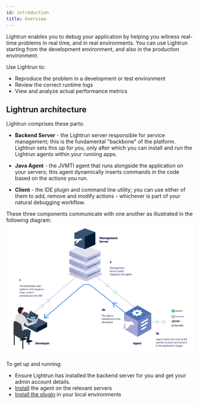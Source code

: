 ```yaml
---
id: introduction
title: Overview
---
```


Lightrun enables you to debug your application by helping you witness real-time problems in real time, and in real environments. You can use Lightrun starting from the development environment, and also in the production environment. 

Use Lightrun to: 
- Reproduce the problem in a development or test environment
- Review the correct runtime logs 
- View and analyze actual performance metrics

Lightrun architecture
--------

Lightrun comprises these parts:

- **Backend Server** -  the Lightrun server responsible for service management; this is the fundamental "backbone" of the platform. Lightrun sets this up for you, only after which you can install and run the Lightrun agents within your running apps. 

- **Java Agent** - the JVMTI agent that runs alongside the application on your servers; this agent dynamically inserts commands in the code based on the actions you run.

- **Client** - the IDE plugin and command line utility; you can use either of them to add, remove and modify actions - whichever is part of your natural debugging workflow.

These three components communicate with one another as illustrated in the following diagram: 
![Lightrun architecture](assets/diagram.png)


To get up and running: 
- Ensure Lightrun has installed the backend server for you and get your admin account details.
- [Install](install.md) the agent on the relevant servers
- [Install the plugin](install-client.md) in your local environments